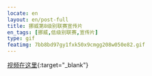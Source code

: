 ```yaml
---
locate: en
layout: en/post-full
title: 挪威第8级别联赛宣传片
en_tags: [挪威,低级别联赛,宣传片]
type: gif
featimg: 7bb8bd97gy1fxk50x9cmgg208w050e82.gif
---
```


[视频在这里](http://v.youku.com/v_show/id_XNjE5NzU4Njg0.html){:target="_blank"}